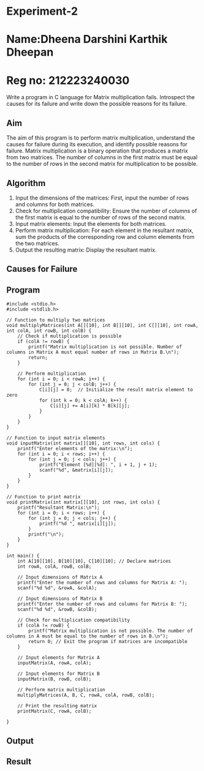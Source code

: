 # Experiment-2
# Name:Dheena Darshini Karthik Dheepan
# Reg no: 212223240030
Write a program in C language for Matrix multiplication fails. Introspect the causes for its failure and write down the possible reasons for its failure.
## Aim
The aim of this program is to perform matrix multiplication, understand the causes for failure during its execution, and identify possible reasons for failure. Matrix multiplication is a binary operation that produces a matrix from two matrices. The number of columns in the first matrix must be equal to the number of rows in the second matrix for multiplication to be possible.

## Algorithm
1.	Input the dimensions of the matrices: First, input the number of rows and columns for both matrices.
2.	Check for multiplication compatibility: Ensure the number of columns of the first matrix is equal to the number of rows of the second matrix.
3.	Input matrix elements: Input the elements for both matrices.
4.	Perform matrix multiplication: For each element in the resultant matrix, sum the products of the corresponding row and column elements from the two matrices.
5.	Output the resulting matrix: Display the resultant matrix.

## Causes for Failure

## Program
~~~
#include <stdio.h>
#include <stdlib.h>

// Function to multiply two matrices
void multiplyMatrices(int A[][10], int B[][10], int C[][10], int rowA, int colA, int rowB, int colB) {
    // Check if multiplication is possible
    if (colA != rowB) {
        printf("Matrix multiplication is not possible. Number of columns in Matrix A must equal number of rows in Matrix B.\n");
        return;
    }

    // Perform multiplication
    for (int i = 0; i < rowA; i++) {
        for (int j = 0; j < colB; j++) {
            C[i][j] = 0;  // Initialize the result matrix element to zero
            for (int k = 0; k < colA; k++) {
                C[i][j] += A[i][k] * B[k][j];
            }
        }
    }
}

// Function to input matrix elements
void inputMatrix(int matrix[][10], int rows, int cols) {
    printf("Enter elements of the matrix:\n");
    for (int i = 0; i < rows; i++) {
        for (int j = 0; j < cols; j++) {
            printf("Element [%d][%d]: ", i + 1, j + 1);
            scanf("%d", &matrix[i][j]);
        }
    }
}

// Function to print matrix
void printMatrix(int matrix[][10], int rows, int cols) {
    printf("Resultant Matrix:\n");
    for (int i = 0; i < rows; i++) {
        for (int j = 0; j < cols; j++) {
            printf("%d ", matrix[i][j]);
        }
        printf("\n");
    }
}

int main() {
    int A[10][10], B[10][10], C[10][10]; // Declare matrices
    int rowA, colA, rowB, colB;

    // Input dimensions of Matrix A
    printf("Enter the number of rows and columns for Matrix A: ");
    scanf("%d %d", &rowA, &colA);

    // Input dimensions of Matrix B
    printf("Enter the number of rows and columns for Matrix B: ");
    scanf("%d %d", &rowB, &colB);

    // Check for multiplication compatibility
    if (colA != rowB) {
        printf("Matrix multiplication is not possible. The number of columns in A must be equal to the number of rows in B.\n");
        return 0; // Exit the program if matrices are incompatible
    }

    // Input elements for Matrix A
    inputMatrix(A, rowA, colA);

    // Input elements for Matrix B
    inputMatrix(B, rowB, colB);

    // Perform matrix multiplication
    multiplyMatrices(A, B, C, rowA, colA, rowB, colB);

    // Print the resulting matrix
    printMatrix(C, rowA, colB);

}
~~~

## Output

## Result
